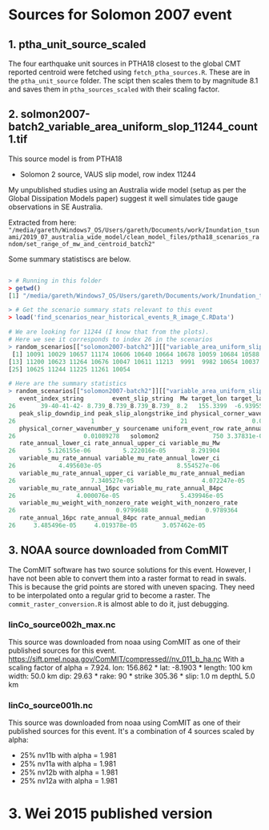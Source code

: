 # Sources for Solomon 2007 event

## 1. ptha_unit_source_scaled

The four earthquake unit sources in PTHA18 closest to the global CMT reported centroid were fetched using `fetch_ptha_sources.R`. These are in the `ptha_unit_source` folder. The scipt then scales them to by magnitude 8.1 and saves them in `ptha_sources_scaled` with their scaling factor.

## 2. solmon2007-batch2_variable_area_uniform_slop_11244_count1.tif

This source model is from PTHA18
* Solomon 2 source, VAUS slip model, row index 11244

My unpublished studies using an Australia wide model (setup as per the Global Dissipation Models paper) suggest it well simulates tide gauge observations in SE Australia.

Extracted from here: `"/media/gareth/Windows7_OS/Users/gareth/Documents/work/Inundation_tsunami/2019_07_australia_wide_model/clean_model_files/ptha18_scenarios_random/set_range_of_mw_and_centroid_batch2"`

Some summary statistiscs are below.
```r

> # Running in this folder
> getwd()
[1] "/media/gareth/Windows7_OS/Users/gareth/Documents/work/Inundation_tsunami/2019_07_australia_wide_model/clean_model_files/ptha18_scenarios_random/set_range_of_mw_and_centroid_batch2"

> # Get the scenario summary stats relevant to this event
> load('find_scenarios_near_historical_events_R_image_C.RData')

# We are looking for 11244 (I know that from the plots). 
# Here we see it corresponds to index 26 in the scenarios
> random_scenarios[["solomon2007-batch2"]][["variable_area_uniform_slip"]]$desired_event_rows
 [1] 10091 10029 10657 11174 10606 10640 10664 10678 10059 10684 10588 10076
[13] 11200 10623 11264 10676 10047 10611 11213  9991  9982 10654 10037 10645
[25] 10625 11244 11225 11261 10054

# Here are the summary statistics
> random_scenarios[["solomon2007-batch2"]][["variable_area_uniform_slip"]]$events[26,]
   event_index_string        event_slip_string  Mw target_lon target_lat
26       39-40-41-42- 8.739_8.739_8.739_8.739_ 8.2   155.3399  -6.939554
   peak_slip_downdip_ind peak_slip_alongstrike_ind physical_corner_wavenumber_x
26                     1                        21                  0.004478087
   physical_corner_wavenumber_y sourcename uniform_event_row rate_annual
26                   0.01089278   solomon2               750 3.37831e-05
   rate_annual_lower_ci rate_annual_upper_ci variable_mu_Mw
26         5.126155e-06         5.222016e-05       8.291904
   variable_mu_rate_annual variable_mu_rate_annual_lower_ci
26            4.495603e-05                     8.554527e-06
   variable_mu_rate_annual_upper_ci variable_mu_rate_annual_median
26                     7.340527e-05                   4.072247e-05
   variable_mu_rate_annual_16pc variable_mu_rate_annual_84pc
26                 4.000076e-05                 5.439946e-05
   variable_mu_weight_with_nonzero_rate weight_with_nonzero_rate
26                            0.9799688                0.9789364
   rate_annual_16pc rate_annual_84pc rate_annual_median
26     3.485496e-05     4.019378e-05       3.057462e-05
```

## 3. NOAA source downloaded from ComMIT 

The ComMIT software has two source solutions for this event. However, I have not been able to convert them into a raster format to read in swals. This is because the grid points are stored with uneven spacing. They need to be interpolated onto a regular grid to become a raster. The `commit_raster_conversion.R` is almost able to do it, just debugging.

### linCo_source002h_max.nc
This source was downloaded from noaa using ComMIT as one of their published sources for this event.
https://sift.pmel.noaa.gov/ComMIT/compressed//nv_011_b_ha.nc
With a scaling factor of alpha = 7.924.
lon: 156.862 *
lat: -8.1903 *
length: 100 km
width: 50.0 km
dip: 29.63 *
rake: 90 *
strike 305.36 *
slip: 1.0 m
depthL 5.0 km

### linCo_source001h.nc
This source was downloaded from noaa using ComMIT as one of their published sources for this event.
It's a combination of 4 sources scaled by alpha:
- 25% nv11b with alpha = 1.981
- 25% nv11a with alpha = 1.981
- 25% nv12b with alpha = 1.981
- 25% nv12a with alpha = 1.981

# 3. Wei 2015 published version
